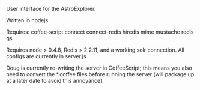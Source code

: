 User interface for the AstroExplorer.

Written in nodejs.

Requires:
coffee-script
connect
connect-redis
hiredis
mime
mustache
redis
qs

Requires node > 0.4.8, Redis > 2.2.11, and a working solr connection.
All configs are currently in server.js

Doug is currently re-writing the server in CoffeeScript; this means you
also need to convert the *.coffee files before running the server
(will package up at a later date to avoid this annoyance).
